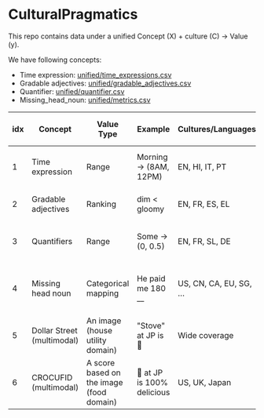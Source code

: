 # CulturalPragmatics

This repo contains data under a unified Concept (X) + culture (C) -> Value (y). 

We have following concepts:
- Time expression: [unified/time_expressions.csv](unified/time_expressions.csv)
- Gradable adjectives: [unified/gradable_adjectives.csv](unified/gradable_adjectives.csv)
- Quantifier: [unified/quantifier.csv](unified/quantifier.csv)
- Missing_head_noun: [unified/metrics.csv](unified/metrics.csv)

| idx | Concept            | Value Type         | Example                   | Cultures/Languages        | # of Instances                   | Readiness      | Collected in Ori Lang or English?       |
|-----|--------------------|--------------------|---------------------------|---------------------------|-----------------------------------|---------------|----------------------------------------|
| 1   | Time expression    | Range              | Morning → (8AM, 12PM)     | EN, HI, IT, PT            | 4 cultures × 5 expressions        | ✅ Git Link    | EN (but allowed native substitution)   |
| 2   | Gradable adjectives| Ranking            | dim < gloomy              | EN, FR, ES, EL            | 433 lists of adjectives           | ✅ Git Link    | Original LANG native speakers          |
| 3   | Quantifiers        | Range              | Some → (0, 0.5)           | EN, FR, SL, DE            | 4 languages × 5 quantifiers       | ✅ Git Link    | Native                                 |
| 4   | Missing head noun  | Categorical mapping| He paid me 180 __         | US, CN, CA, EU, SG, …     | World knowledge collected by ourselves | ✅ Git Link    | / (synthesized world knowledge)        |
| 5   | Dollar Street (multimodal) | An image (house utility domain) | "Stove" at JP is 🥣 | Wide coverage | 40k+ images | ✅ Git Link | NA |
| 6   | CROCUFID (multimodal) | A score based on the image (food domain) | 🍗 at JP is 100% delicious | US, UK, Japan | 840 images | ✅ Git Link | Native language |
